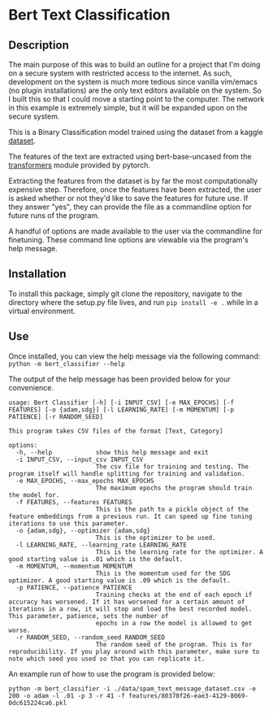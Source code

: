 # Bert Text Classification

## Description
The main purpose of this was to build an outline for a project that I'm doing on a secure system with restricted access to the internet. As such, development on the system is much more tedious since vanilla vim/emacs (no plugin installations) are the only text editors available on the system. So I built this so that I could move a starting point to the computer. The network in this example is extremely simple, but it will be expanded upon on the secure system.

This is a Binary Classification model trained using the dataset from a kaggle [dataset](https://www.kaggle.com/datasets/ashfakyeafi/spam-email-classification).

The features of the text are extracted using bert-base-uncased from the [transformers](https://pytorch.org/hub/huggingface_pytorch-transformers/) module provided by pytorch.

Extracting the features from the dataset is by far the most computationally expensive step. Therefore, once the features have been extracted, the user is asked whether or not they'd like to save the features for future use. If they answer "yes", they can provide the file as a commandline option for future runs of the program.

A handful of options are made available to the user via the commandline for finetuning. These command line options are viewable via the program's help message.

## Installation
To install this package, simply git clone the repository, navigate to the directory where the setup.py file lives, and run `pip install -e .` while in a virtual environment.

## Use
Once installed, you can view the help message via the following command: `python -m bert_classifier --help`

The output of the help message has been provided below for your convenience.

```
usage: Bert Classifier [-h] [-i INPUT_CSV] [-e MAX_EPOCHS] [-f FEATURES] [-o {adam,sdg}] [-l LEARNING_RATE] [-m MOMENTUM] [-p PATIENCE] [-r RANDOM_SEED]

This program takes CSV files of the format [Text, Category]

options:
  -h, --help            show this help message and exit
  -i INPUT_CSV, --input_csv INPUT_CSV
                        The csv file for training and testing. The program itself will handle splitting for training and validation.
  -e MAX_EPOCHS, --max_epochs MAX_EPOCHS
                        The maximum epochs the program should train the model for.
  -f FEATURES, --features FEATURES
                        This is the path to a pickle object of the feature embeddings from a previous run. It can speed up fine tuning iterations to use this parameter.
  -o {adam,sdg}, --optimizer {adam,sdg}
                        This is the optimizer to be used.
  -l LEARNING_RATE, --learning_rate LEARNING_RATE
                        This is the learning rate for the optimizer. A good starting value is .01 which is the default.
  -m MOMENTUM, --momentum MOMENTUM
                        This is the momentum used for the SDG optimizer. A good starting value is .09 which is the default.
  -p PATIENCE, --patience PATIENCE
                        Training checks at the end of each epoch if accuracy has worsened. If it has worsened for a certain amount of iterations in a row, it will stop and load the best recorded model. This parameter, patience, sets the number of
                        epochs in a row the model is allowed to get worse.
  -r RANDOM_SEED, --random_seed RANDOM_SEED
                        The random seed of the program. This is for reproducibility. If you play around with this parameter, make sure to note which seed you used so that you can replicate it.
```

An example run of how to use the program is provided below:

`python -m bert_classifier -i ./data/spam_text_message_dataset.csv -e 200 -o adam -l .01 -p 3 -r 41 -f features/80370f26-eae3-4129-8069-0dc615224ca6.pkl`
